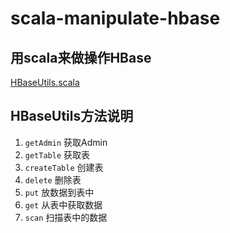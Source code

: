 # scala-manipulate-hbase
## 用scala来做操作HBase
[HBaseUtils.scala](https://github.com/user1508809/scala-manipulate-hbase/blob/master/src/main/scala/HBaseUtils.scala)
## HBaseUtils方法说明
1. `getAdmin`     获取Admin
2. `getTable`     获取表
3. `createTable`  创建表
4. `delete`       删除表
5. `put`          放数据到表中 
6. `get`          从表中获取数据
7. `scan`         扫描表中的数据

